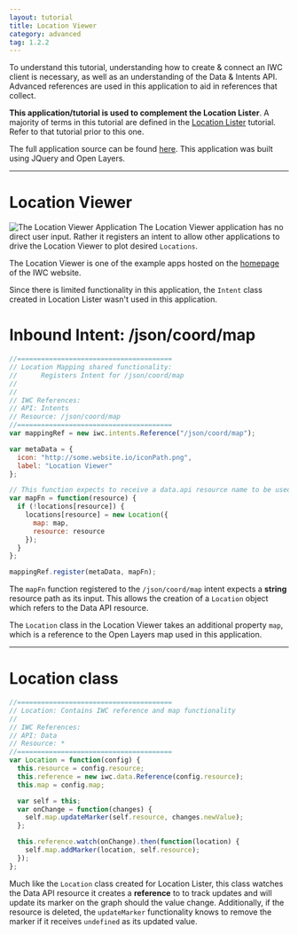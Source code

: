 ```yaml
---
layout: tutorial
title: Location Viewer
category: advanced
tag: 1.2.2
---
```

To understand this tutorial, understanding how to create & connect an IWC client
is necessary, as well as an understanding of the Data & Intents API. Advanced
references are used in this application to aid in references that collect.

**This application/tutorial is used to complement the Location Lister**. A majority of
terms in this tutorial are defined in the
[Location Lister](30_locationLister.html) tutorial. Refer to that tutorial prior
to this one.

The full application source can be found [here](https://github.com/ozoneplatform/ozp-demo/tree/master/app/locationViewer). This application was built
using JQuery and Open Layers.

***

# Location Viewer
![The Location Viewer Application](assets/locationViewer.png)
The Location Viewer application has no direct user input. Rather it
registers an intent to allow other applications to drive the Location Viewer
to plot desired `Locations`.


The Location Viewer is one of the example apps hosted on the [homepage]({{site.baseurl}}/)
of the IWC website.

Since there is limited functionality in this application, the `Intent` class
created in Location Lister wasn't used in this application.

# Inbound Intent: /json/coord/map
```js
//=======================================
// Location Mapping shared functionality:
//      Registers Intent for /json/coord/map
//
//
// IWC References:
// API: Intents
// Resource: /json/coord/map
//=======================================
var mappingRef = new iwc.intents.Reference("/json/coord/map");

var metaData = {
  icon: "http://some.website.io/iconPath.png",
  label: "Location Viewer"
};

// This function expects to receive a data.api resource name to be used.
var mapFn = function(resource) {
  if (!locations[resource]) {
    locations[resource] = new Location({
      map: map,
      resource: resource
    });
  }
};

mappingRef.register(metaData, mapFn);
```
The `mapFn` function registered to the `/json/coord/map` intent expects a
**string** resource path as its input. This allows the creation of a `Location`
object which refers to the Data API resource.

The `Location` class in the Location Viewer takes an additional property `map`,
which is a reference to the Open Layers map used in this application.

***

# Location class
```js
//=======================================
// Location: Contains IWC reference and map functionality
//
// IWC References:
// API: Data
// Resource: *
//=======================================
var Location = function(config) {
  this.resource = config.resource;
  this.reference = new iwc.data.Reference(config.resource);
  this.map = config.map;

  var self = this;
  var onChange = function(changes) {
    self.map.updateMarker(self.resource, changes.newValue);
  };

  this.reference.watch(onChange).then(function(location) {
    self.map.addMarker(location, self.resource);
  });
};
```

Much like the `Location` class created for Location Lister, this class watches
the Data API resource it creates a **reference** to to track updates and will
update its marker on the graph should the value change. Additionally, if the
resource is deleted, the `updateMarker` functionality knows to remove the
marker if it receives `undefined` as its updated value.
